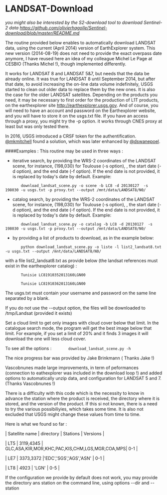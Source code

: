 LANDSAT-Download
================

*you might also be interested by the S2-download tool to download Sentinel-2 data
https://github.com/olivierhagolle/Sentinel-download/blob/master/README.md*

The routine provided below enables to automatically download LANDSAT data, using the current (April 2014) version of EarthExplorer system. This new version (2014-08-19) does not need to provide the exact overpass date anymore, I have reused here an idea of my colleague Michel Le Page at CESBIO (Thanks Michel !), though implemented differently.

It works for LANDSAT 8 and LANDSAT 5&7, but needs that the data be already online. It was true for LANDSAT 8 until September 2014, but after that date, to avoid increasing the on-line data volume indefinitely, USGS started to clean out older data to replace them by the new ones. It is also the case for the older LANDSAT satellites. Depending on the products you need, it may be necessary to first order for the production of L1T products, on the earthexplorer site http://earthexplorer.usgs.gov. And of course, you will need to have an account and password on the Earthexplorer website, and you will have to store it on the usgs.txt file. If you have an access through a proxy, you might try the -p option. it works through CNES proxy at least but was only tested there.

In 2016, USGS introduced a CRSF token for the authentification. [@mkmitchell](https://github.com/mkmitchell) found a solution, which was later enhanced by [@dswanepoel](https://github.com/dswanepoel).

####Examples :
This routine may be used in three ways :

- iterative search, by providing the WRS-2 coordinates of the LANDSAT scene, for instance, (198,030) for Toulouse (-s option), , the start date (-d option), and the end date (-f option). If the end date is not provided, it is replaced by today's date by default. Example:

`       download_landsat_scene.py -o scene -b LC8 -d 20130127  -s 198030 -u usgs.txt -p proxy.txt --output /mnt/data/LANDSAT8/N0/`
- catalog search, by providing the WRS-2 coordinates of the LANDSAT scene, for instance, (198,030) for Toulouse (-s option), , the start date (-d option), and the end date (-f option). If the end date is not provided, it is replaced by today's date by default. Example:

`       download_landsat_scene.py -o catalog -b LC8 -d 20130127  -s 198030 -u usgs.txt -p proxy.txt --output /mnt/data/LANDSAT8/N0/`

- by providing a list of products to download, as in the example below:

`       python download_landsat_scene.py -o liste -l list2_landsat8.txt -u usgs.txt --output /mnt/data/LANDSAT8/N0/`

with a file list2_landsat8.txt as provide below (the landsat references must exist in the earthexplorer catalog) :

`       Tunisie LC81910352013160LGN00`

`       Tunisie LC81910362013160LGN00`

The usgs.txt must contain your username and password on the same line separated by a blank.

If you do not use the --output option, the files will be downloaded to /tmp/Landsat (provided it exists)

Set a cloud limit to get only images with cloud cover below that limit. In the catalogue search mode, the program will get the best image below that limit. For example, if you set a limit of 20% and it finds 3 images it will download the one will less cloud cover.

To see all the options : 
`       download_landsat_scene.py -h`

The nice progress bar was provided by Jake Brinkmann ( Thanks Jake !)

Vascobnunes made large improvements, in term of peformances (connection to eathexplorer was included in the download loop !) and added options to automatically unzip data, and configuration for LANDSAT 5 and 7. (Thanks Vascobnunes !)

There is a difficulty with this code which is the necessity to know in advance the station where the product is received, the directory where it is stored, and the version of the product. If this si not known, there is a need to try the various possibiliyies, which takes some time. It is also not excluded that USGS might change these values from time to time.

Here is what we found so far :

| Satellite name | directory    | Stations                                       | Versions |

| LT5            |  3119,4345   | GLC,ASA,KIR,MOR,KHC,PAC,KIS,CHM,LGS,MGR,COA,MPS|   0-1    |

| LE7            |  3373,3372   |'EDC','SGS','AGS','ASN'                         |   0-1    |

| LT8            |  4923        | 'LGN'                                          |   0-5    |


If the configuration we provide by default does not work, you may provide the directory ans station on the command line, using options --dir and --station
